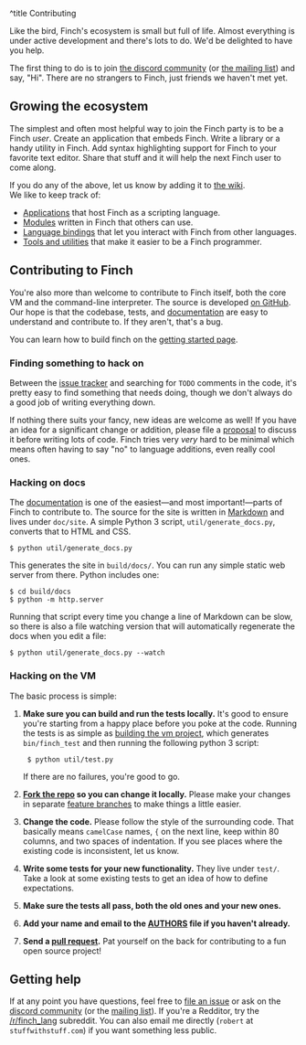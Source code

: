 ^title Contributing

Like the bird, Finch's ecosystem is small but full of life. Almost everything is
under active development and there's lots to do. We'd be delighted to have you
help.

The first thing to do is to join [the discord community][discord] (or [the mailing list][list]) and say,
"Hi". There are no strangers to Finch, just friends we haven't met yet.

## Growing the ecosystem

The simplest and often most helpful way to join the Finch party is to be a Finch
*user*. Create an application that embeds Finch. Write a library or a handy
utility in Finch. Add syntax highlighting support for Finch to your favorite text
editor. Share that stuff and it will help the next Finch user to come along.

If you do any of the above, let us know by adding it to [the wiki][wiki].   
We like to keep track of:

[wiki]: https://github.com/finch-lang/finch/wiki

* [Applications][] that host Finch as a scripting language.
* [Modules][] written in Finch that others can use.
* [Language bindings][] that let you interact with Finch from other
  languages.
* [Tools and utilities][] that make it easier to be a Finch programmer.

[applications]: https://github.com/finch-lang/finch/wiki/Applications
[modules]: https://github.com/finch-lang/finch/wiki/Modules
[language bindings]: https://github.com/finch-lang/finch/wiki/Language-Bindings
[tools and utilities]: https://github.com/finch-lang/finch/wiki/Tools

## Contributing to Finch

You're also more than welcome to contribute to Finch itself, both the core VM and
the command-line interpreter. The source is developed [on GitHub][github]. Our
hope is that the codebase, tests, and [documentation][docs] are easy to
understand and contribute to. If they aren't, that's a bug.

You can learn how to build finch on the [getting started page](getting-started.html#building-finch).

### Finding something to hack on

Between the [issue tracker][issue] and searching for `TODO` comments in the
code, it's pretty easy to find something that needs doing, though we don't
always do a good job of writing everything down.

If nothing there suits your fancy, new ideas are welcome as well! If you have an
idea for a significant change or addition, please file a [proposal][] to discuss
it before writing lots of code. Finch tries very *very* hard to be minimal which
means often having to say "no" to language additions, even really cool ones.

### Hacking on docs

The [documentation][] is one of the easiest&mdash;and most
important!&mdash;parts of Finch to contribute to. The source for the site is
written in [Markdown][] and lives under `doc/site`. A
simple Python 3 script, `util/generate_docs.py`, converts that to HTML and CSS.

[documentation]: /
[markdown]: http://daringfireball.net/projects/markdown/

    $ python util/generate_docs.py

This generates the site in `build/docs/`. You can run any simple static web
server from there. Python includes one:

    $ cd build/docs
    $ python -m http.server

Running that script every time you change a line of Markdown can be slow,
so there is also a file watching version that will automatically regenerate the
docs when you edit a file:

    $ python util/generate_docs.py --watch

### Hacking on the VM

The basic process is simple:

1. **Make sure you can build and run the tests locally.** It's good to ensure
   you're starting from a happy place before you poke at the code. Running the
   tests is as simple as [building the vm project](getting-started.html#building-finch),
   which generates `bin/finch_test` and then running the following python 3 script:

        $ python util/test.py

    If there are no failures, you're good to go.

2. **[Fork the repo][fork] so you can change it locally.** Please make your
   changes in separate [feature branches][] to make things a little easier.

3. **Change the code.** Please follow the style of the surrounding code. That
   basically means `camelCase` names, `{` on the next line, keep within 80
   columns, and two spaces of indentation. If you see places where the existing
   code is inconsistent, let us know.

4. **Write some tests for your new functionality.** They live under `test/`.
   Take a look at some existing tests to get an idea of how to define
   expectations.

5. **Make sure the tests all pass, both the old ones and your new ones.**

6. **Add your name and email to the [AUTHORS][] file if you haven't already.**

7. **Send a [pull request][].** Pat yourself on the back for contributing to a
   fun open source project! 

## Getting help

If at any point you have questions, feel free to [file an issue][issue] or ask
on the [discord community][discord] (or the [mailing list][list]). If you're a Redditor, try the
[/r/finch_lang][subreddit] subreddit. You can also email me directly (`robert` at
`stuffwithstuff.com`) if you want something less public.

[mit]: http://opensource.org/licenses/MIT
[github]: https://github.com/finch-lang/
[fork]: https://help.github.com/articles/fork-a-repo/
[docs]: https://github.com/finch-lang/finch/tree/main/doc/site
[issue]: https://github.com/finch-lang/finch/issues
[proposal]: https://github.com/finch-lang/finch/labels/proposal
[feature branches]: https://www.atlassian.com/git/tutorials/comparing-workflows/centralized-workflow
[authors]: https://github.com/finch-lang/finch/tree/main/AUTHORS
[pull request]: https://github.com/finch-lang/finch/pulls
[list]: https://groups.google.com/forum/#!forum/finch-lang
[subreddit]: https://www.reddit.com/r/finch_lang/
[discord]: https://discord.gg/Kx6PxSX
